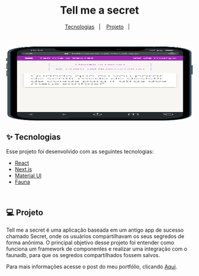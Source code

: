 <h1 align="center">
  Tell me a secret
</h1>

<p align="center">
  <a href="#-tecnologias">Tecnologias</a>&nbsp;&nbsp;&nbsp;|&nbsp;&nbsp;&nbsp;
  <a href="#-projeto">Projeto</a>&nbsp;&nbsp;&nbsp;|&nbsp;&nbsp;&nbsp;
</p>

<br>

<p align="center">
  <img alt="Em breve uma screenshot" src="/public/img/preview.png" width="100%" height="200px">
</p>

## ✨ Tecnologias

Esse projeto foi desenvolvido com as seguintes tecnologias:

- [React](https://reactjs.org)
- [Next.js](https://nextjs.org/)
- [Material UI](https://mui.com/)
- [Fauna](https://fauna.com/)


<br>

## 💻 Projeto

Tell me a secret é uma aplicação baseada em um antigo app de sucesso chamado Secret, onde os usuários compartilhavam os seus segredos de forma anônima. O principal objetivo desse projeto foi entender como funciona um framework de componentes e realizar uma integração com o faunadb, para que os segredos compartilhados fossem salvos.


Para mais informações acesse o post do meu portfólio, clicando [Aqui](https://pedrocoelho.netlify.app/portfolio/tell-me-a-secret).


